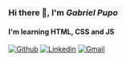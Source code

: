 ### Hi there 👋, I'm **_Gabriel Pupo_**

#### I'm learning HTML, CSS and JS

[![Github](https://img.shields.io/badge/-Github-000?style=flat-square&logo=Github&logoColor=white&link=https://github.com/GabrielLPupo)](https://github.com/GabrielLPupo)
[![Linkedin](https://img.shields.io/badge/-LinkedIn-blue?style=flat-square&logo=Linkedin&logoColor=white&link=https://www.linkedin.com/in/gabriel-lucchini-pupo-b77041220/)](https://www.linkedin.com/in/gabriel-lucchini-pupo-b77041220/)
[![Gmail](https://img.shields.io/badge/-Gmail-%23ea4335?style=flat-square&logo=Gmail&logoColor=white&link=mailto:gabrielpupo21@gmail.com)](mailto:gabrielpupo21@gmail.com)
